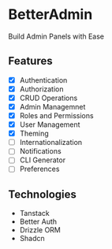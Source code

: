 # BetterAdmin

Build Admin Panels with Ease

## Features

- [x] Authentication
- [x] Authorization
- [x] CRUD Operations
- [x] Admin Managemnet
- [x] Roles and Permissions
- [x] User Management
- [x] Theming
- [ ] Internationalization
- [ ] Notifications
- [ ] CLI Generator
- [ ] Preferences

## Technologies

- Tanstack
- Better Auth
- Drizzle ORM
- Shadcn
